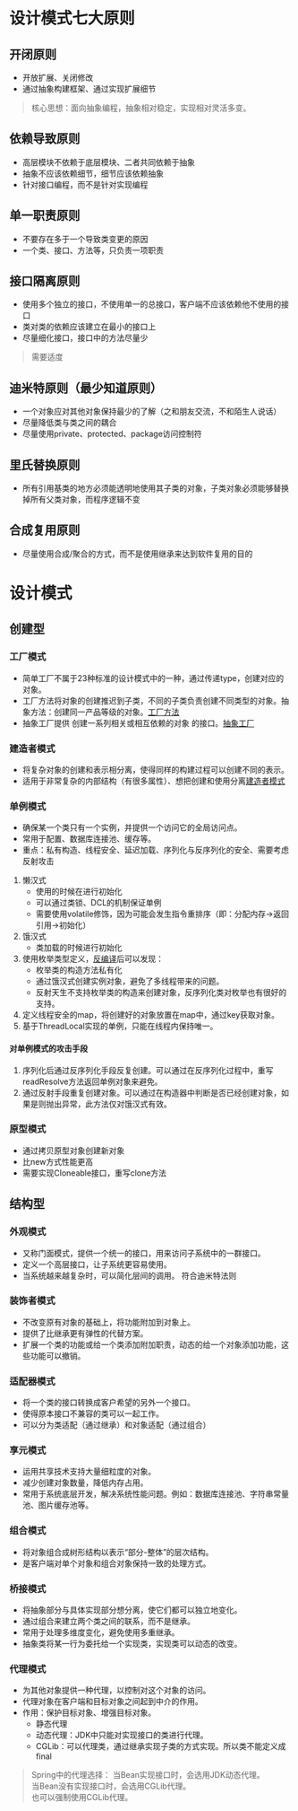 # 设计模式七大原则
## 开闭原则
- 开放扩展、关闭修改
- 通过抽象构建框架、通过实现扩展细节
> 核心思想：面向抽象编程，抽象相对稳定，实现相对灵活多变。
## 依赖导致原则
- 高层模块不依赖于底层模块、二者共同依赖于抽象
- 抽象不应该依赖细节，细节应该依赖抽象
- 针对接口编程，而不是针对实现编程
## 单一职责原则
- 不要存在多于一个导致类变更的原因
- 一个类、接口、方法等，只负责一项职责
## 接口隔离原则
- 使用多个独立的接口，不使用单一的总接口，客户端不应该依赖他不使用的接口
- 类对类的依赖应该建立在最小的接口上
- 尽量细化接口，接口中的方法尽量少
> 需要适度
## 迪米特原则（最少知道原则）
- 一个对象应对其他对象保持最少的了解（之和朋友交流，不和陌生人说话）
- 尽量降低类与类之间的耦合
- 尽量使用private、protected、package访问控制符
## 里氏替换原则
- 所有引用基类的地方必须能透明地使用其子类的对象，子类对象必须能够替换掉所有父类对象，而程序逻辑不变
## 合成复用原则
- 尽量使用合成/聚合的方式，而不是使用继承来达到软件复用的目的
# 设计模式
## 创建型
### 工厂模式
- 简单工厂不属于23种标准的设计模式中的一种，通过传递type，创建对应的对象。
- 工厂方法将对象的创建推迟到子类，不同的子类负责创建不同类型的对象。抽象方法：创建同一产品等级的对象。[工厂方法](src/main/java/creation/factory/factoryMethod)
- 抽象工厂提供 创建一系列相关或相互依赖的对象 的接口。[抽象工厂](src/main/java/creation/factory/abstraceFactory)
### 建造者模式
- 将复杂对象的创建和表示相分离，使得同样的构建过程可以创建不同的表示。
- 适用于非常复杂的内部结构（有很多属性）、想把创建和使用分离[建造者模式](src/main/java/creation/builder)
### 单例模式
- 确保某一个类只有一个实例，并提供一个访问它的全局访问点。
- 常用于配置、数据库连接池、缓存等。
- 重点：私有构造、线程安全、延迟加载、序列化与反序列化的安全、需要考虑反射攻击
1. 懒汉式
   - 使用的时候在进行初始化
   - 可以通过类锁、DCL的机制保证单例
   - 需要使用volatile修饰，因为可能会发生指令重排序（即：分配内存->返回引用->初始化）
2. 饿汉式
   - 类加载的时候进行初始化
3. 使用枚举类型定义，[反编译](src/main/java/creation/singleton/padfile/EnumInstance.jad)后可以发现：
   - 枚举类的构造方法私有化
   - 通过饿汉式创建实例对象，避免了多线程带来的问题。
   - 反射天生不支持枚举类的构造来创建对象，反序列化类对枚举也有很好的支持。
4. 定义线程安全的map，将创建好的对象放置在map中，通过key获取对象。
5. 基于ThreadLocal实现的单例，只能在线程内保持唯一。
#### 对单例模式的攻击手段
1. 序列化后通过反序列化手段反复创建。可以通过在反序列化过程中，重写readResolve方法返回单例对象来避免。
2. 通过反射手段重复创建对象。可以通过在构造器中判断是否已经创建对象，如果是则抛出异常，此方法仅对饿汉式有效。
### 原型模式
- 通过拷贝原型对象创建新对象
- 比new方式性能更高
- 需要实现Cloneable接口，重写clone方法
## 结构型
### 外观模式
- 又称门面模式，提供一个统一的接口，用来访问子系统中的一群接口。
- 定义一个高层接口，让子系统更容易使用。
- 当系统越来越复杂时，可以简化层间的调用。 符合迪米特法则
### 装饰者模式
- 不改变原有对象的基础上，将功能附加到对象上。
- 提供了比继承更有弹性的代替方案。
- 扩展一个类的功能或给一个类添加附加职责，动态的给一个对象添加功能，这些功能可以撤销。
### 适配器模式
- 将一个类的接口转换成客户希望的另外一个接口。
- 使得原本接口不兼容的类可以一起工作。
- 可以分为类适配（通过继承）和对象适配（通过组合）
### 享元模式
- 运用共享技术支持大量细粒度的对象。
- 减少创建对象数量，降低内存占用。
- 常用于系统底层开发，解决系统性能问题。例如：数据库连接池、字符串常量池、图片缓存池等。
### 组合模式
- 将对象组合成树形结构以表示“部分-整体”的层次结构。
- 是客户端对单个对象和组合对象保持一致的处理方式。
### 桥接模式
- 将抽象部分与具体实现部分想分离，使它们都可以独立地变化。
- 通过组合来建立两个类之间的联系，而不是继承。
- 常用于处理多维度变化，避免使用多重继承。
- 抽象类将某一行为委托给一个实现类，实现类可以动态的改变。 
### 代理模式
- 为其他对象提供一种代理，以控制对这个对象的访问。
- 代理对象在客户端和目标对象之间起到中介的作用。
- 作用：保护目标对象、增强目标对象。
  - 静态代理
  - 动态代理：JDK中只能对实现接口的类进行代理。
  - CGLib：可以代理类，通过继承实现子类的方式实现。所以类不能定义成final
> Spring中的代理选择：
> 当Bean实现接口时，会选用JDK动态代理。  
> 当Bean没有实现接口时，会选用CGLib代理。  
> 也可以强制使用CGLib代理。  